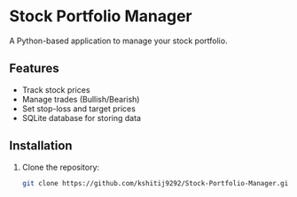 # Stock Portfolio Manager

A Python-based application to manage your stock portfolio.

## Features
- Track stock prices
- Manage trades (Bullish/Bearish)
- Set stop-loss and target prices
- SQLite database for storing data

## Installation
1. Clone the repository:
   ```bash
   git clone https://github.com/kshitij9292/Stock-Portfolio-Manager.git
